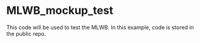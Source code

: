 # MLWB_mockup_test
This code will be used to test the MLWB. 
In this example, code is stored in the public repo. 
